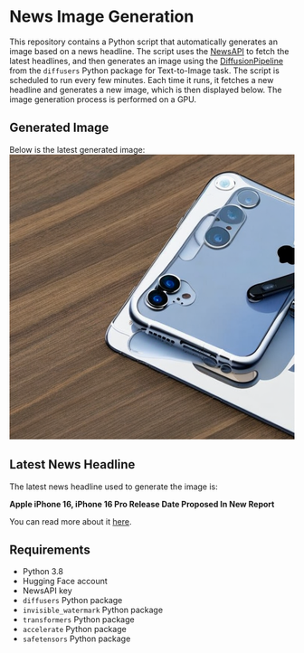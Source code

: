 # News Image Generation
This repository contains a Python script that automatically generates an image based on a news headline. The script uses the [NewsAPI](https://newsapi.org/) to fetch the latest headlines, and then generates an image using the [DiffusionPipeline](https://github.com/huggingface/diffusers) from the `diffusers` Python package for Text-to-Image task.
The script is scheduled to run every few minutes. Each time it runs, it fetches a new headline and generates a new image, which is then displayed below. The image generation process is performed on a GPU.

## Generated Image
Below is the latest generated image:
![Generated Image](image.png)

## Latest News Headline
The latest news headline used to generate the image is:

**Apple iPhone 16, iPhone 16 Pro Release Date Proposed In New Report**

You can read more about it [here](https://news.google.com/rss/articles/CBMiugFBVV95cUxQcFhtVFhJd1VVR1gzdVR4aHg1S2dIWVRySDhkQWpUR1EwenRkc0tZZExISmM3WGJYMkJzLWRRLW9IMTdaRHJVcFd2OXFBYi0yVTF4WVVyNjJ3ZVdGRGVSUW5XQ0JPal9lUmJ3SnczZ1NqbWNtZENwZy1ZRDNNM1lCN3lYS2toVEtHbjBFQU1YbVhTaHU2eDFRYnJtamlUdjdLY0l2eTJ3X2pvRVRZSW9zX0c1VGp2LWV5amc?oc=5).

## Requirements
- Python 3.8
- Hugging Face account
- NewsAPI key
- `diffusers` Python package
- `invisible_watermark` Python package
- `transformers` Python package
- `accelerate` Python package
- `safetensors` Python package
